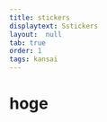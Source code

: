 ```yaml
---
title: stickers
displaytext: Sstickers
layout:  null
tab: true
order: 1
tags: kansai
---
```



# hoge
